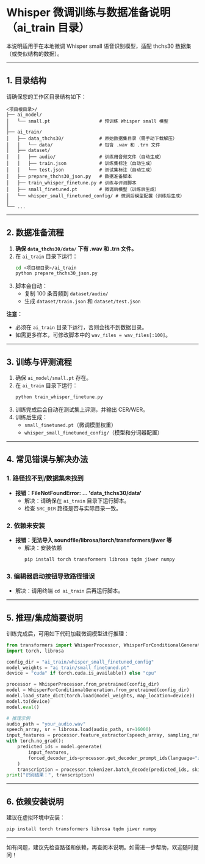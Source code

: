 # Whisper 微调训练与数据准备说明（ai_train 目录）

本说明适用于在本地微调 Whisper small 语音识别模型，适配 thchs30 数据集（或类似结构的数据）。

---

## 1. 目录结构

请确保您的工作区目录结构如下：

```
<项目根目录>/
├── ai_model/
│   └── small.pt                  # 预训练 Whisper small 模型
│
├── ai_train/
│   ├── data_thchs30/             # 原始数据集目录（需手动下载解压）
│   │   └── data/                 # 包含 .wav 和 .trn 文件
│   ├── dataset/
│   │   ├── audio/                # 训练用音频文件（自动生成）
│   │   ├── train.json            # 训练集标注（自动生成）
│   │   └── test.json             # 测试集标注（自动生成）
│   ├── prepare_thchs30_json.py   # 数据准备脚本
│   ├── train_whisper_finetune.py # 训练与评测脚本
│   ├── small_finetuned.pt        # 微调后模型（训练后生成）
│   └── whisper_small_finetuned_config/ # 微调后模型配置（训练后生成）
│
└── ...
```

---

## 2. 数据准备流程

1. **确保 `data_thchs30/data/` 下有 .wav 和 .trn 文件。**
2. 在 `ai_train` 目录下运行：
   ```bash
   cd <项目根目录>/ai_train
   python prepare_thchs30_json.py
   ```
3. 脚本会自动：
   - 复制 100 条音频到 `dataset/audio/`
   - 生成 `dataset/train.json` 和 `dataset/test.json`

**注意：**
- 必须在 `ai_train` 目录下运行，否则会找不到数据目录。
- 如需更多样本，可修改脚本中的 `wav_files = wav_files[:100]`。

---

## 3. 训练与评测流程

1. 确保 `ai_model/small.pt` 存在。
2. 在 `ai_train` 目录下运行：
   ```bash
   python train_whisper_finetune.py
   ```
3. 训练完成后会自动在测试集上评测，并输出 CER/WER。
4. 训练后生成：
   - `small_finetuned.pt`（微调模型权重）
   - `whisper_small_finetuned_config/`（模型和分词器配置）

---

## 4. 常见错误与解决办法

### 1. 路径找不到/数据集未找到
- **报错：FileNotFoundError: ... 'data_thchs30/data'**
  - 解决：请确保在 `ai_train` 目录下运行脚本。
  - 检查 `SRC_DIR` 路径是否与实际目录一致。

### 2. 依赖未安装
- **报错：无法导入 soundfile/librosa/torch/transformers/jiwer 等**
  - 解决：安装依赖
    ```bash
    pip install torch transformers librosa tqdm jiwer numpy
    ```

### 3. 编辑器启动按钮导致路径错误
- 解决：请用终端 `cd ai_train` 后再运行脚本。

---

## 5. 推理/集成简要说明

训练完成后，可用如下代码加载微调模型进行推理：

```python
from transformers import WhisperProcessor, WhisperForConditionalGeneration
import torch, librosa

config_dir = "ai_train/whisper_small_finetuned_config"
model_weights = "ai_train/small_finetuned.pt"
device = "cuda" if torch.cuda.is_available() else "cpu"

processor = WhisperProcessor.from_pretrained(config_dir)
model = WhisperForConditionalGeneration.from_pretrained(config_dir)
model.load_state_dict(torch.load(model_weights, map_location=device))
model.to(device)
model.eval()

# 推理示例
audio_path = "your_audio.wav"
speech_array, sr = librosa.load(audio_path, sr=16000)
input_features = processor.feature_extractor(speech_array, sampling_rate=16000, return_tensors="pt").input_features.to(device)
with torch.no_grad():
    predicted_ids = model.generate(
        input_features,
        forced_decoder_ids=processor.get_decoder_prompt_ids(language="zh", task="transcribe")
    )
    transcription = processor.tokenizer.batch_decode(predicted_ids, skip_special_tokens=True)[0]
print("识别结果：", transcription)
```

---

## 6. 依赖安装说明

建议在虚拟环境中安装：
```bash
pip install torch transformers librosa tqdm jiwer numpy
```

---

如有问题，建议先检查路径和依赖，再查阅本说明。如需进一步帮助，欢迎随时提问！ 